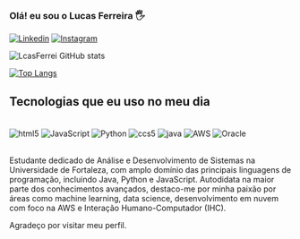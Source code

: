 
### Olá! eu sou o Lucas Ferreira 🖐️

[![Linkedin](https://img.shields.io/badge/LinkedIn-0077B5?style=for-the-badge&logo=linkedin&logoColor=white)](https://www.linkedin.com/in/lcasferreidev/)
[![Instagram](https://img.shields.io/badge/Instagram-E4405F?style=for-the-badge&logo=instagram&logoColor=white)](https://www.instagram.com/lcasferrei/)

![LcasFerrei GitHub stats](https://github-readme-stats.vercel.app/api?username=LcasFerrei&show_icons=true&theme=radical)

[![Top Langs](https://github-readme-stats.vercel.app/api/top-langs/?username=LcasFerrei&layout=donut-vertical)](https://github.com/anuraghazra/github-readme-stats)

## Tecnologias que eu uso no meu dia

<div style="display: inline_block"><br/>
 <img align="center" alt="html5" src="https://img.shields.io/badge/HTML5-E34F26?style=for-the-badge&logo=html5&logoColor=white" />
 <img align="center" alt="JavaScript" src="https://img.shields.io/badge/JavaScript-F7DF1E?style=for-the-badge&logo=javascript&logoColor=black" />
 <img align="center" alt="Python" src="https://img.shields.io/badge/Python-3776AB?style=for-the-badge&logo=python&logoColor=white" />
 <img align="center" alt="ccs5" src="https://img.shields.io/badge/CSS-239120?&style=for-the-badge&logo=css3&logoColor=white" />
 <img align="center" alt="java" src="https://img.shields.io/badge/Java-ED8B00?style=for-the-badge&logo=openjdk&logoColor=white" />
 <img align="center" alt="AWS" src="https://img.shields.io/badge/Amazon_AWS-FF9900?style=for-the-badge&logo=amazonaws&logoColor=white" />
 <img align="center" alt="Oracle" src="https://img.shields.io/badge/Oracle-F80000?style=for-the-badge&logo=oracle&logoColor=black" />
 </div><br/>

Estudante dedicado de Análise e Desenvolvimento de Sistemas na Universidade de Fortaleza, com amplo domínio das principais linguagens de programação, incluindo Java, Python e JavaScript. Autodidata na maior parte dos conhecimentos avançados, destaco-me por minha paixão por áreas como machine learning, data science, desenvolvimento em nuvem com foco na AWS e Interação Humano-Computador (IHC).

Agradeço por visitar meu perfil.
